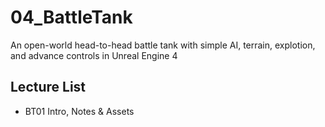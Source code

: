 # 04_BattleTank
An open-world head-to-head battle tank with simple AI, terrain, explotion, and advance controls in Unreal Engine 4

## Lecture List
* BT01 Intro, Notes & Assets

